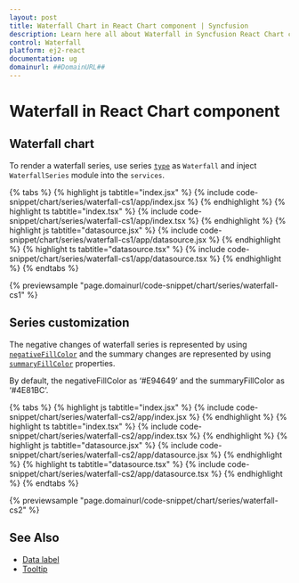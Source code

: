 ```yaml
---
layout: post
title: Waterfall Chart in React Chart component | Syncfusion
description: Learn here all about Waterfall in Syncfusion React Chart component of Syncfusion Essential JS 2 and more.
control: Waterfall
platform: ej2-react
documentation: ug
domainurl: ##DomainURL##
---
```


# Waterfall in React Chart component

## Waterfall chart

To render a waterfall series, use series [`type`](https://ej2.syncfusion.com/react/documentation/api/chart/seriesModel/#type) as `Waterfall` and inject `WaterfallSeries` module into the `services`.

{% tabs %}
{% highlight js tabtitle="index.jsx" %}
{% include code-snippet/chart/series/waterfall-cs1/app/index.jsx %}
{% endhighlight %}
{% highlight ts tabtitle="index.tsx" %}
{% include code-snippet/chart/series/waterfall-cs1/app/index.tsx %}
{% endhighlight %}
{% highlight js tabtitle="datasource.jsx" %}
{% include code-snippet/chart/series/waterfall-cs1/app/datasource.jsx %}
{% endhighlight %}
{% highlight ts tabtitle="datasource.tsx" %}
{% include code-snippet/chart/series/waterfall-cs1/app/datasource.tsx %}
{% endhighlight %}
{% endtabs %}

{% previewsample "page.domainurl/code-snippet/chart/series/waterfall-cs1" %}

## Series customization

The negative changes of waterfall series is represented by using [`negativeFillColor`](https://ej2.syncfusion.com/react/documentation/api/chart/seriesModel/#negativefillcolor) and the summary changes are represented by using [`summaryFillColor`](https://ej2.syncfusion.com/react/documentation/api/chart/seriesModel/#summaryfillcolor) properties.

By default, the negativeFillColor as ‘#E94649’ and the summaryFillColor as ‘#4E81BC’.

{% tabs %}
{% highlight js tabtitle="index.jsx" %}
{% include code-snippet/chart/series/waterfall-cs2/app/index.jsx %}
{% endhighlight %}
{% highlight ts tabtitle="index.tsx" %}
{% include code-snippet/chart/series/waterfall-cs2/app/index.tsx %}
{% endhighlight %}
{% highlight js tabtitle="datasource.jsx" %}
{% include code-snippet/chart/series/waterfall-cs2/app/datasource.jsx %}
{% endhighlight %}
{% highlight ts tabtitle="datasource.tsx" %}
{% include code-snippet/chart/series/waterfall-cs2/app/datasource.tsx %}
{% endhighlight %}
{% endtabs %}

{% previewsample "page.domainurl/code-snippet/chart/series/waterfall-cs2" %}

## See Also

* [Data label](./data-labels/)
* [Tooltip](./tool-tip/)